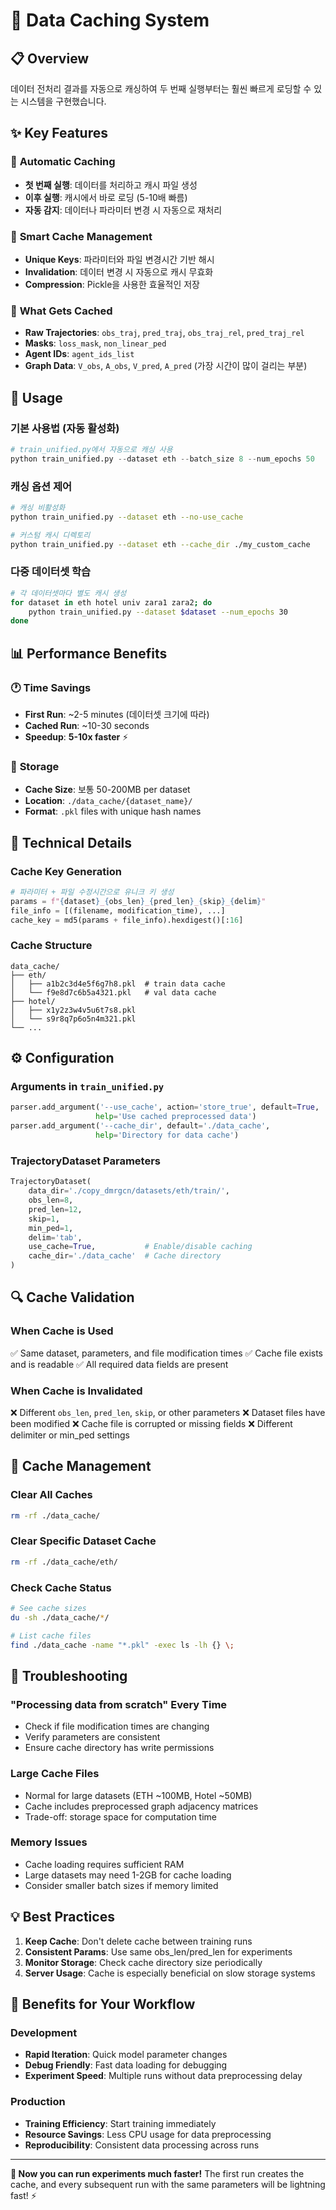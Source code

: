 # 🚀 Data Caching System

## 📋 Overview

데이터 전처리 결과를 자동으로 캐싱하여 두 번째 실행부터는 훨씬 빠르게 로딩할 수 있는 시스템을 구현했습니다.

## ✨ Key Features

### 🔄 **Automatic Caching**
- **첫 번째 실행**: 데이터를 처리하고 캐시 파일 생성
- **이후 실행**: 캐시에서 바로 로딩 (5-10배 빠름)
- **자동 감지**: 데이터나 파라미터 변경 시 자동으로 재처리

### 💾 **Smart Cache Management**
- **Unique Keys**: 파라미터와 파일 변경시간 기반 해시
- **Invalidation**: 데이터 변경 시 자동으로 캐시 무효화
- **Compression**: Pickle을 사용한 효율적인 저장

### 🎯 **What Gets Cached**
- **Raw Trajectories**: `obs_traj`, `pred_traj`, `obs_traj_rel`, `pred_traj_rel`
- **Masks**: `loss_mask`, `non_linear_ped`
- **Agent IDs**: `agent_ids_list`
- **Graph Data**: `V_obs`, `A_obs`, `V_pred`, `A_pred` (가장 시간이 많이 걸리는 부분)

## 🚀 Usage

### 기본 사용법 (자동 활성화)
```python
# train_unified.py에서 자동으로 캐싱 사용
python train_unified.py --dataset eth --batch_size 8 --num_epochs 50
```

### 캐싱 옵션 제어
```bash
# 캐싱 비활성화
python train_unified.py --dataset eth --no-use_cache

# 커스텀 캐시 디렉토리
python train_unified.py --dataset eth --cache_dir ./my_custom_cache
```

### 다중 데이터셋 학습
```bash
# 각 데이터셋마다 별도 캐시 생성
for dataset in eth hotel univ zara1 zara2; do
    python train_unified.py --dataset $dataset --num_epochs 30
done
```

## 📊 Performance Benefits

### 🕐 **Time Savings**
- **First Run**: ~2-5 minutes (데이터셋 크기에 따라)
- **Cached Run**: ~10-30 seconds
- **Speedup**: **5-10x faster** ⚡

### 💽 **Storage**
- **Cache Size**: 보통 50-200MB per dataset
- **Location**: `./data_cache/{dataset_name}/`
- **Format**: `.pkl` files with unique hash names

## 🔧 Technical Details

### Cache Key Generation
```python
# 파라미터 + 파일 수정시간으로 유니크 키 생성
params = f"{dataset}_{obs_len}_{pred_len}_{skip}_{delim}"
file_info = [(filename, modification_time), ...]
cache_key = md5(params + file_info).hexdigest()[:16]
```

### Cache Structure
```
data_cache/
├── eth/
│   ├── a1b2c3d4e5f6g7h8.pkl  # train data cache
│   └── f9e8d7c6b5a4321.pkl   # val data cache
├── hotel/
│   ├── x1y2z3w4v5u6t7s8.pkl
│   └── s9r8q7p6o5n4m321.pkl
└── ...
```

## ⚙️ Configuration

### Arguments in `train_unified.py`
```python
parser.add_argument('--use_cache', action='store_true', default=True,
                   help='Use cached preprocessed data')
parser.add_argument('--cache_dir', default='./data_cache',
                   help='Directory for data cache')
```

### TrajectoryDataset Parameters
```python
TrajectoryDataset(
    data_dir='./copy_dmrgcn/datasets/eth/train/',
    obs_len=8,
    pred_len=12,
    skip=1,
    min_ped=1,
    delim='tab',
    use_cache=True,           # Enable/disable caching
    cache_dir='./data_cache'  # Cache directory
)
```

## 🔍 Cache Validation

### When Cache is Used
✅ Same dataset, parameters, and file modification times
✅ Cache file exists and is readable
✅ All required data fields are present

### When Cache is Invalidated
❌ Different `obs_len`, `pred_len`, `skip`, or other parameters
❌ Dataset files have been modified
❌ Cache file is corrupted or missing fields
❌ Different delimiter or min_ped settings

## 🧹 Cache Management

### Clear All Caches
```bash
rm -rf ./data_cache/
```

### Clear Specific Dataset Cache
```bash
rm -rf ./data_cache/eth/
```

### Check Cache Status
```bash
# See cache sizes
du -sh ./data_cache/*/

# List cache files
find ./data_cache -name "*.pkl" -exec ls -lh {} \;
```

## 🚨 Troubleshooting

### "Processing data from scratch" Every Time
- Check if file modification times are changing
- Verify parameters are consistent
- Ensure cache directory has write permissions

### Large Cache Files
- Normal for large datasets (ETH ~100MB, Hotel ~50MB)
- Cache includes preprocessed graph adjacency matrices
- Trade-off: storage space for computation time

### Memory Issues
- Cache loading requires sufficient RAM
- Large datasets may need 1-2GB for cache loading
- Consider smaller batch sizes if memory limited

## 💡 Best Practices

1. **Keep Cache**: Don't delete cache between training runs
2. **Consistent Params**: Use same obs_len/pred_len for experiments
3. **Monitor Storage**: Check cache directory size periodically
4. **Server Usage**: Cache is especially beneficial on slow storage systems

## 🎯 Benefits for Your Workflow

### Development
- **Rapid Iteration**: Quick model parameter changes
- **Debug Friendly**: Fast data loading for debugging
- **Experiment Speed**: Multiple runs without data preprocessing delay

### Production
- **Training Efficiency**: Start training immediately
- **Resource Savings**: Less CPU usage for data preprocessing
- **Reproducibility**: Consistent data processing across runs

---

**🎉 Now you can run experiments much faster!** The first run creates the cache, and every subsequent run with the same parameters will be lightning fast! ⚡
